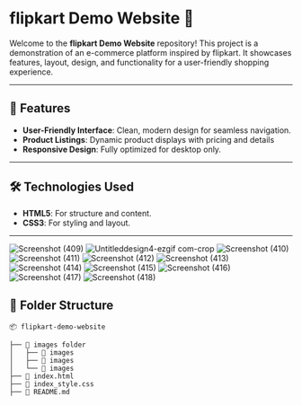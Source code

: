 # flipkart Demo Website 🌟

Welcome to the **flipkart Demo Website** repository! This project is a demonstration of an e-commerce platform inspired by flipkart. It showcases features, layout, design, and functionality for a user-friendly shopping experience.

---

## 🚀 Features

- **User-Friendly Interface**: Clean, modern design for seamless navigation.
- **Product Listings**: Dynamic product displays with pricing and details
- **Responsive Design**: Fully optimized for desktop only. 

---

## 🛠️ Technologies Used

- **HTML5**: For structure and content.
- **CSS3**: For styling and layout.

---
![Screenshot (409)](https://github.com/user-attachments/assets/d04eefb3-264e-4ec7-8e22-dd42f5fe6d0c)
![Untitleddesign4-ezgif com-crop](https://github.com/user-attachments/assets/ac44f0eb-069a-42e0-96ad-68e4f9b605ae)
![Screenshot (410)](https://github.com/user-attachments/assets/84e81e7d-01ba-4fbf-9af1-1276b321dbd5)
![Screenshot (411)](https://github.com/user-attachments/assets/23d6534c-4414-4e84-8c78-d8402e412d97)
![Screenshot (412)](https://github.com/user-attachments/assets/c965bdf8-d475-4b49-ae59-7fe7a094fe3b)
![Screenshot (413)](https://github.com/user-attachments/assets/6dee5408-7362-4387-a5db-0fa1489f5968)
![Screenshot (414)](https://github.com/user-attachments/assets/c06e4658-ffda-4b5e-8e64-aea837a31b68)
![Screenshot (415)](https://github.com/user-attachments/assets/b477cba6-6d26-4929-a4be-571f63511ffe)
![Screenshot (416)](https://github.com/user-attachments/assets/af0c0b2e-74e5-450e-9c54-f8afd08caf0c)
![Screenshot (417)](https://github.com/user-attachments/assets/77984850-b23a-443f-be5e-ed067b664ee2)
![Screenshot (418)](https://github.com/user-attachments/assets/37b7fde0-9c41-485b-9c4c-566911d8dedb)



## 📂 Folder Structure
```plaintext
📦 flipkart-demo-website

├── 📁 images folder
│   ├── 📁 images
│   ├── 📁 images
│   └── 📁 images
├── 📄 index.html
├── 📄 index_style.css
├── 📄 README.md



